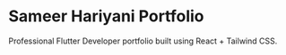 # Sameer Hariyani Portfolio

Professional Flutter Developer portfolio built using React + Tailwind CSS.
